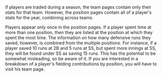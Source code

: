---
---


If players are traded during a season, the team pages contain only their stats for that team.  However, the position pages contain all of a player's stats for the year, combining across teams.

Players appear only once in the position pages.  If a player spent time at more than one position, then they are listed at the position at which they spent the most time.  The information on how many defensive runs they saved, however, is combined from the multiple positions.  For instance, if a player saved 10 runs at 2B and 5 runs at SS, but spent more innings at SS, they will be found under SS as saving 15 runs.  This has the potential to be somewhat misleading, so be aware of it.  If you are interested in a breakdown of a player's fielding contributions by position, you will have to visit his team page.
